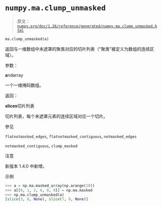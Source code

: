 # `numpy.ma.clump_unmasked`

> 原文：[`numpy.org/doc/1.26/reference/generated/numpy.ma.clump_unmasked.html`](https://numpy.org/doc/1.26/reference/generated/numpy.ma.clump_unmasked.html)

```py
ma.clump_unmasked(a)
```

返回与一维数组中未遮罩的聚类对应的切片列表（“聚类”被定义为数组的连续区域）。

参数：

**a**ndarray

一个一维掩码数组。

返回：

**slices**切片列表

切片列表，每个未遮罩元素的连续区域对应一个切片。

参见

`flatnotmasked_edges`, `flatnotmasked_contiguous`, `notmasked_edges`

`notmasked_contiguous`, `clump_masked`

注意

新版本 1.4.0 中新增。

示例

```py
>>> a = np.ma.masked_array(np.arange(10))
>>> a[[0, 1, 2, 6, 8, 9]] = np.ma.masked
>>> np.ma.clump_unmasked(a)
[slice(3, 6, None), slice(7, 8, None)] 
```
